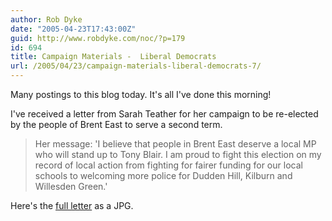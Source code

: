 ```yaml
---
author: Rob Dyke
date: "2005-04-23T17:43:00Z"
guid: http://www.robdyke.com/noc/?p=179
id: 694
title: Campaign Materials -  Liberal Democrats
url: /2005/04/23/campaign-materials-liberal-democrats-7/
---
```

Many postings to this blog today. It's all I've done this morning!

I've received a letter from Sarah Teather for her campaign to be re-elected by the people of Brent East to serve a second term.

> Her message: 'I believe that people in Brent East deserve a local MP who will stand up to Tony Blair. I am proud to fight this election on my record of local action from fighting for fairer funding for our local schools to welcoming more police for Dudden Hill, Kilburn and Willesden Green.'

Here's the [full letter](http://www.comwifinet.com/becampaign/st_letter.jpg) as a JPG.